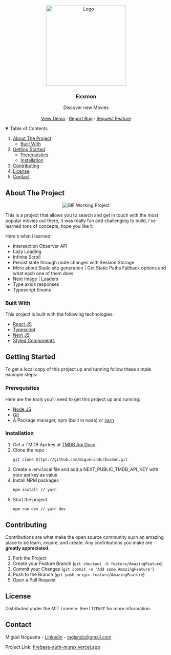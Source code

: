 

<!--
*** Thanks for checking out the Best-README-Template. If you have a suggestion
*** that would make this better, please fork the repo and create a pull request
*** or simply open an issue with the tag "enhancement".
*** Thanks again! Now go create something AMAZING! :D
-->



<!-- PROJECT SHIELDS -->
<!--
*** I'm using markdown "reference style" links for readability.
*** Reference links are enclosed in brackets [ ] instead of parentheses ( ).
*** See the bottom of this document for the declaration of the reference variables
*** for contributors-url, forks-url, etc. This is an optional, concise syntax you may use.
*** https://www.markdownguide.org/basic-syntax/#reference-style-links
-->

<!-- PROJECT LOGO -->
<br />
<p align="center">
  <a href="https://github.com/miguelsndc/Firebase-Auth">
    <img src="https://res.cloudinary.com/db9t2jrhe/image/upload/v1623269262/clapperboard_byfvxc.png" alt="Logo" width="250" height="250">
  </a>

  <h3 align="center">Exxmon</h3>

  <p align="center">
   Discover new Movies 
    <br />
    <br />
    <a href="https://github.com/miguelsndc/Firebase-Auth">View Demo</a>
    ·
    <a href="https://github.com/miguelsndc/Firebase-Auth/issues">Report Bug</a>
    ·
    <a href="https://github.com/miguelsndc/Firebase-Auth/issues">Request Feature</a>
  </p>
</p>



<!-- TABLE OF CONTENTS -->
<details open="open">
  <summary>Table of Contents</summary>
  <ol>
    <li>
      <a href="#about-the-project">About The Project</a>
      <ul>
        <li><a href="#built-with">Built With</a></li>
      </ul>
    </li>
    <li>
      <a href="#getting-started">Getting Started</a>
      <ul>
        <li><a href="#prerequisites">Prerequisites</a></li>
        <li><a href="#installation">Installation</a></li>
      </ul>
    </li>
    <li><a href="#contributing">Contributing</a></li>
    <li><a href="#license">License</a></li>
    <li><a href="#contact">Contact</a></li>
  </ol>
</details>



<!-- ABOUT THE PROJECT -->
## About The Project

<p align="center">
    <img alt="GIF Working Project" src="https://res.cloudinary.com/db9t2jrhe/image/upload/v1623271082/movie-example_bdg0r8.png">
 </p>

This is a project that allows you to search and get in touch with the most popular movies out there, it was really fun and challenging to build, i've learned tons of concepts,
hope you like it

Here's what i learned:

* Intersection Observer API
* Lazy Loading
* Infinite Scroll  
* Persist state through route changes with Session Storage 
* More about Static site generation | Get Static Paths Fallback options and what each one of them does
* Next Image | Loaders
* Type axios responses
* Typescript Enums

### Built With

This project is built with the following technologies:
* [React JS](https://reactjs.org/)
* [Typescript](https://www.typescriptlang.org/)
* [Next JS](https://nextjs.org/)
* [Styled Components](https://styled-components.com/)

<!-- GETTING STARTED -->
## Getting Started

To get a local copy of this project up and running follow these simple example steps:

### Prerequisites

Here are the tools you'll need to get this project up and running:

* [Node JS](https://nodejs.org/en/)
* [Git](https://git-scm.com/)
* A Package manager, npm (built in node) or [yarn](https://yarnpkg.com/)

### Installation

1. Get a TMDB Api key at [TMDB Api Docs](https://developers.themoviedb.org/3/getting-started/introduction)
1. Clone the repo
   ```sh
   git clone https://github.com/miguelsndc/Exxmon.git
   ```
2. Create a .env.local file and add a NEXT_PUBLIC_TMDB_API_KEY with your api key as value
3. Install NPM packages
   ```sh
   npm install // yarn 
   ```
3. Start the project
   ```sh
   npm run dev // yarn dev
   ```

<!-- CONTRIBUTING -->
## Contributing

Contributions are what make the open source community such an amazing place to be learn, inspire, and create. Any contributions you make are **greatly appreciated**.

1. Fork the Project
2. Create your Feature Branch (`git checkout -b feature/AmazingFeature`)
3. Commit your Changes (`git commit -m 'Add some AmazingFeature'`)
4. Push to the Branch (`git push origin feature/AmazingFeature`)
5. Open a Pull Request


<!-- LICENSE -->
## License

Distributed under the MIT License. See `LICENSE` for more information.



<!-- CONTACT -->
## Contact

Miguel Nogueira - [Linkedin](https://www.linkedin.com/in/miguel-nogueira-a5a28a1b5/) - mglsndc@gmail.com

Project Link: [firebase-auth-murex.vercel.app](firebase-auth-murex.vercel.app)

